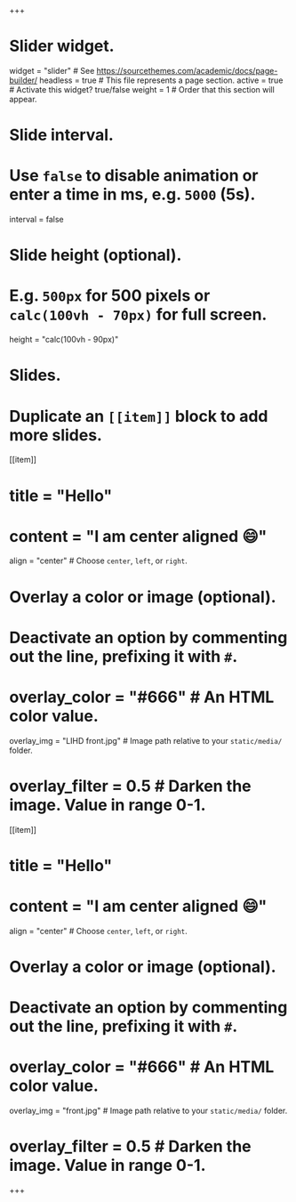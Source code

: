 +++
# Slider widget.
widget = "slider"  # See https://sourcethemes.com/academic/docs/page-builder/
headless = true  # This file represents a page section.
active = true  # Activate this widget? true/false
weight = 1  # Order that this section will appear.

# Slide interval.
# Use `false` to disable animation or enter a time in ms, e.g. `5000` (5s).
interval = false

# Slide height (optional).
# E.g. `500px` for 500 pixels or `calc(100vh - 70px)` for full screen.
height = "calc(100vh - 90px)"

# Slides.
# Duplicate an `[[item]]` block to add more slides.
  [[item]]
  # title = "Hello"
  # content = "I am center aligned :smile:"
  align = "center"  # Choose `center`, `left`, or `right`.

  # Overlay a color or image (optional).
  #   Deactivate an option by commenting out the line, prefixing it with `#`.
  # overlay_color = "#666"  # An HTML color value.
  overlay_img = "LIHD front.jpg"  # Image path relative to your `static/media/` folder.
  # overlay_filter = 0.5  # Darken the image. Value in range 0-1.

  [[item]]
  # title = "Hello"
  # content = "I am center aligned :smile:"
  align = "center"  # Choose `center`, `left`, or `right`.

  # Overlay a color or image (optional).
  #   Deactivate an option by commenting out the line, prefixing it with `#`.
  # overlay_color = "#666"  # An HTML color value.
  overlay_img = "front.jpg"  # Image path relative to your `static/media/` folder.
  # overlay_filter = 0.5  # Darken the image. Value in range 0-1.
+++
